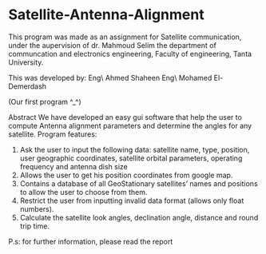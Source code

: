 # Satellite-Antenna-Alignment

This program was made as an assignment for Satellite communication, under the aupervision of dr. Mahmoud Selim
the department of communcation and electronics engineering, Faculty of engineering, Tanta University.

This was developed by:
Eng\ Ahmed Shaheen
Eng\ Mohamed El-Demerdash

(Our first program ^_^)

Abstract
We have developed an easy gui software that help the user to compute Antenna alignment parameters and determine the angles for any satellite.
Program features:
1.	Ask the user to input the following data: satellite name, type, position, user geographic coordinates, satellite orbital parameters, operating frequency and antenna dish size
2.	Allows the user to get his position coordinates from google map.
3.	Contains a database of all GeoStationary satellites’ names and positions to allow the user to choose from them.
4.	Restrict the user from inputting invalid data format (allows only float numbers).
5.	Calculate the satellite look angles, declination angle, distance and round trip time.

P.s: for further information, please read the report
